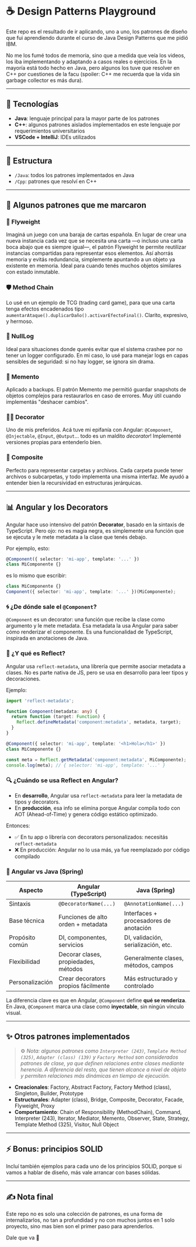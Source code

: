 # ☕ Design Patterns Playground

Este repo es el resultado de ir aplicando, uno a uno, los patrones de diseño que fui aprendiendo durante el curso de Java Design Patterns que me pidió IBM.

No me los fumé todos de memoria, sino que a medida que veía los videos, los iba implementando y adaptando a casos reales o ejercicios. En la mayoría está todo hecho en Java, pero algunos los tuve que resolver en C++ por cuestiones de la facu (spoiler: C++ me recuerda que la vida sin garbage collector es más dura).

---

## 🤗 Tecnologías

* **Java**: lenguaje principal para la mayor parte de los patrones
* **C++**: algunos patrones aislados implementados en este lenguaje por requerimientos universitarios
* **VSCode + IntelliJ**: IDEs utilizados

---

## 📂 Estructura

* `/Java`: todos los patrones implementados en Java
* `/Cpp`: patrones que resolví en C++

---

## 🎨 Algunos patrones que me marcaron

### 🧼 Flyweight

Imaginá un juego con una baraja de cartas española. En lugar de crear una nueva instancia cada vez que se necesita una carta —o incluso una carta boca abajo que es siempre igual—, el patrón Flyweight te permite reutilizar instancias compartidas para representar esos elementos. Así ahorrás memoria y evitás redundancia, simplemente apuntando a un objeto ya existente en memoria. Ideal para cuando tenés muchos objetos similares con estado inmutable.

### 🛡️ Method Chain

Lo usé en un ejemplo de TCG (trading card game), para que una carta tenga efectos encadenados tipo `aumentarAtaque().duplicarDaño().activarEfectoFinal()`. Clarito, expresivo, y hermoso.

### 🔐 NullLog

Ideal para situaciones donde querés evitar que el sistema crashee por no tener un logger configurado. En mi caso, lo usé para manejar logs en capas sensibles de seguridad: si no hay logger, se ignora sin drama.

### 📃 Memento

Aplicado a backups. El patrón Memento me permitió guardar snapshots de objetos complejos para restaurarlos en caso de errores. Muy útil cuando implementás "deshacer cambios".

### 👩‍🏫 Decorator

Uno de mis preferidos. Acá tuve mi epifanía con Angular: `@Component`, `@Injectable`, `@Input`, `@Output`... todo es un maldito *decorator*! Implementé versiones propias para entenderlo bien.

### 📁 Composite

Perfecto para representar carpetas y archivos. Cada carpeta puede tener archivos o subcarpetas, y todo implementa una misma interfaz. Me ayudó a entender bien la recursividad en estructuras jerárquicas.

---

## 📊 Angular y los Decorators

Angular hace uso intensivo del patrón **Decorator**, basado en la sintaxis de TypeScript. Pero ojo: no es magia negra, es simplemente una función que se ejecuta y le mete metadata a la clase que tenés debajo.

Por ejemplo, esto:

```typescript
@Component({ selector: 'mi-app', template: '...' })
class MiComponente {}
```

es lo mismo que escribir:

```typescript
class MiComponente {}
Component({ selector: 'mi-app', template: '...' })(MiComponente);
```

### 🌀 ¿De dónde sale el `@Component`?

`@Component` es un decorator: una función que recibe la clase como argumento y le mete metadata. Esa metadata la usa Angular para saber cómo renderizar el componente. Es una funcionalidad de TypeScript, inspirada en anotaciones de Java.

### 🧠 ¿Y qué es Reflect?

Angular usa `reflect-metadata`, una librería que permite asociar metadata a clases. No es parte nativa de JS, pero se usa en desarrollo para leer tipos y decoraciones.

Ejemplo:

```typescript
import 'reflect-metadata';

function Component(metadata: any) {
  return function (target: Function) {
    Reflect.defineMetadata('component:metadata', metadata, target);
  }
}

@Component({ selector: 'mi-app', template: '<h1>Hola</h1>' })
class MiComponente {}

const meta = Reflect.getMetadata('component:metadata', MiComponente);
console.log(meta); // { selector: 'mi-app', template: '...' }
```

### 🔍 ¿Cuándo se usa Reflect en Angular?

* En **desarrollo**, Angular usa `reflect-metadata` para leer la metadata de tipos y decorators.
* En **producción**, esa info se elimina porque Angular compila todo con AOT (Ahead-of-Time) y genera código estático optimizado.

Entonces:

* ✅ En tu app o librería con decorators personalizados: necesitás `reflect-metadata`
* ❌ En producción: Angular no lo usa más, ya fue reemplazado por código compilado

### 📌 Angular vs Java (Spring)

| Aspecto         | Angular (TypeScript)                 | Java (Spring)                          |
| --------------- | ------------------------------------ | -------------------------------------- |
| Sintaxis        | `@DecoratorName(...)`                | `@AnnotationName(...)`                 |
| Base técnica    | Funciones de alto orden + metadata   | Interfaces + procesadores de anotación |
| Propósito común | DI, componentes, servicios           | DI, validación, serialización, etc.    |
| Flexibilidad    | Decorar clases, propiedades, métodos | Generalmente clases, métodos, campos   |
| Personalización | Crear decorators propios fácilmente  | Más estructurado y controlado          |

La diferencia clave es que en Angular, `@Component` define **qué se renderiza**. En Java, `@Component` marca una clase como **inyectable**, sin ningún vínculo visual.

---

## ✨ Otros patrones implementados

> ⚙️ *Nota: algunos patrones como `Interpreter (243)`, `Template Method (325)`, `Adapter (class) (139)` y `Factory Method` son considerados patrones de clase, ya que definen relaciones entre clases mediante herencia. A diferencia del resto, que tienen alcance a nivel de objeto y permiten relaciones más dinámicas en tiempo de ejecución.*

* **Creacionales**: Factory, Abstract Factory, Factory Method (class), Singleton, Builder, Prototype
* **Estructurales**: Adapter (class), Bridge, Composite, Decorator, Facade, Flyweight, Proxy
* **Comportamiento**: Chain of Responsibility (MethodChain), Command, Interpreter (243), Iterator, Mediator, Memento, Observer, State, Strategy, Template Method (325), Visitor, Null Object

---

## ⚡️ Bonus: principios SOLID

Incluí también ejemplos para cada uno de los principios SOLID, porque si vamos a hablar de diseño, más vale arrancar con bases sólidas.

---

## ✍️ Nota final

Este repo no es solo una colección de patrones, es una forma de internalizarlos, no tan a profundidad y no con muchos juntos en 1 solo proyecto, sino mas bien son el primer paso para aprenderlos.

Dale que va 🚀
